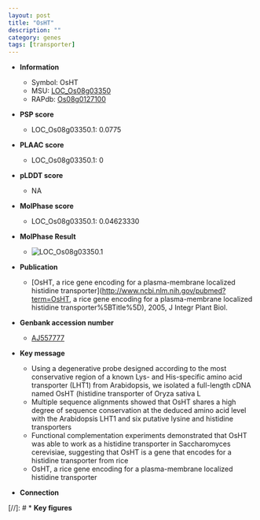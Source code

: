 ```yaml
---
layout: post
title: "OsHT"
description: ""
category: genes
tags: [transporter]
---
```


* **Information**  
    + Symbol: OsHT  
    + MSU: [LOC_Os08g03350](http://rice.plantbiology.msu.edu/cgi-bin/ORF_infopage.cgi?orf=LOC_Os08g03350)  
    + RAPdb: [Os08g0127100](http://rapdb.dna.affrc.go.jp/viewer/gbrowse_details/irgsp1?name=Os08g0127100)  

* **PSP score**  
    + LOC_Os08g03350.1: 0.0775 

* **PLAAC score**  
    + LOC_Os08g03350.1: 0 

* **pLDDT score**
    + NA


* **MolPhase score**
    + LOC_Os08g03350.1: 0.04623330

* **MolPhase Result**
    + ![LOC_Os08g03350.1](https://304243504.github.io/Pictures/LOC_Os08g/LOC_Os08g03350.1.png)

* **Publication**  
    + [OsHT, a rice gene encoding for a plasma-membrane localized histidine transporter](http://www.ncbi.nlm.nih.gov/pubmed?term=OsHT, a rice gene encoding for a plasma-membrane localized histidine transporter%5BTitle%5D), 2005, J Integr Plant Biol.

* **Genbank accession number**  
    + [AJ557777](http://www.ncbi.nlm.nih.gov/nuccore/AJ557777)

* **Key message**  
    + Using a degenerative probe designed according to the most conservative region of a known Lys- and His-specific amino acid transporter (LHT1) from Arabidopsis, we isolated a full-length cDNA named OsHT (histidine transporter of Oryza sativa L
    + Multiple sequence alignments showed that OsHT shares a high degree of sequence conservation at the deduced amino acid level with the Arabidopsis LHT1 and six putative lysine and histidine transporters
    + Functional complementation experiments demonstrated that OsHT was able to work as a histidine transporter in Saccharomyces cerevisiae, suggesting that OsHT is a gene that encodes for a histidine transporter from rice
    + OsHT, a rice gene encoding for a plasma-membrane localized histidine transporter

* **Connection**  

[//]: # * **Key figures**  


